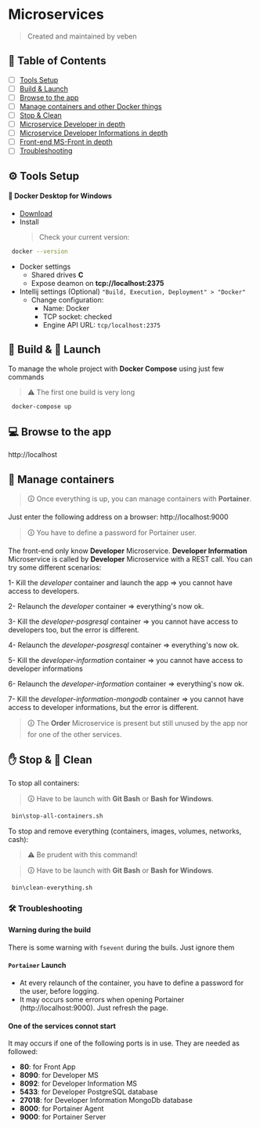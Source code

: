 # Microservices

> Created and maintained by veben

## 📜 Table of Contents

- [ ] [Tools Setup](#tools-setup)
- [ ] [Build & Launch](#build-launch)
- [ ] [Browse to the app](#browse-to-the-app)
- [ ] [Manage containers and other Docker things](#manage-containers-and-other-docker-things)
- [ ] [Stop & Clean](#stop-clean)
- [ ] [Microservice Developer in depth](developer/README.md)
- [ ] [Microservice Developer Informations in depth](developer-information/README.md)
- [ ] [Front-end MS-Front in depth](ms-front/README.md)
- [ ] [Troubleshooting](#troubleshooting)

## ⚙ Tools Setup

#### 🐳 Docker Desktop for Windows

- [Download](https://download.docker.com/win/stable/Docker%20Desktop%20Installer.exe)
- Install
  > Check your current version:

```sh
 docker --version
```

- Docker settings
  - Shared drives **C**
  - Expose deamon on **tcp://localhost:2375**
- Intellij settings (Optional) `"Build, Execution, Deployment" > "Docker"`
  - Change configuration:
    - Name: Docker
    - TCP socket: checked
    - Engine API URL: `tcp/localhost:2375`

## 🔧 Build & 🚀 Launch

To manage the whole project with **Docker Compose** using just few commands

> ⚠ The first one build is very long

```sh
 docker-compose up
```

## 💻 Browse to the app

http://localhost

## 🐳 Manage containers

> 🛈 Once everything is up, you can manage containers with **Portainer**.

Just enter the following address on a browser: http://localhost:9000

> 🛈 You have to define a password for Portainer user.

The front-end only know **Developer** Microservice.
**Developer Information** Microservice is called by **Developer** Microservice with a REST call.
You can try some different scenarios:

1- Kill the _developer_ container and launch the app => you cannot have access to developers.

2- Relaunch the _developer_ container => everything's now ok.

3- Kill the _developer-posgresql_ container => you cannot have access to developers too, but the error is different.

4- Relaunch the _developer-posgresql_ container => everything's now ok.

5- Kill the _developer-information_ container => you cannot have access to developer informations

6- Relaunch the _developer-information_ container => everything's now ok.

7- Kill the _developer-information-mongodb_ container => you cannot have access to developer informations, but the error is different.

> 🛈 The **Order** Microservice is present but still unused by the app nor for one of the other services.

## ✋ Stop & 🚿 Clean

To stop all containers:

> 🛈 Have to be launch with **Git Bash** or **Bash for Windows**.

```sh
 bin\stop-all-containers.sh
```

To stop and remove everything (containers, images, volumes, networks, cash):

> ⚠ Be prudent with this command!

> 🛈 Have to be launch with **Git Bash** or **Bash for Windows**.

```sh
 bin\clean-everything.sh
```

### 🛠 Troubleshooting

#### Warning during the build

There is some warning with `fsevent` during the buils. Just ignore them

#### `Portainer` Launch

- At every relaunch of the container, you have to define a password for the user, before logging.
- It may occurs some errors when opening Portainer (http://localhost:9000). Just refresh the page.

#### One of the services connot start

It may occurs if one of the following ports is in use.
They are needed as followed:

- **80**: for Front App
- **8090**: for Developer MS
- **8092**: for Developer Information MS
- **5433**: for Developer PostgreSQL database
- **27018**: for Developer Information MongoDb database
- **8000**: for Portainer Agent
- **9000**: for Portainer Server
